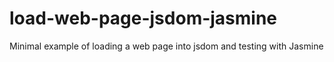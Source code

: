 # load-web-page-jsdom-jasmine
Minimal example of loading a web page into jsdom and testing with Jasmine
